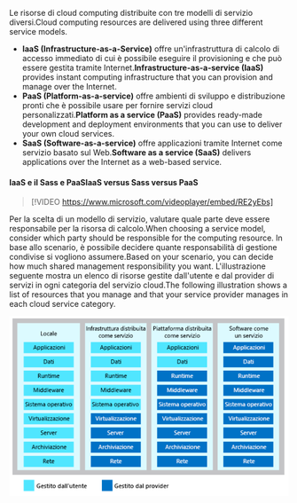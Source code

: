 <span data-ttu-id="be36e-101">Le risorse di cloud computing distribuite con tre modelli di servizio diversi.</span><span class="sxs-lookup"><span data-stu-id="be36e-101">Cloud computing resources are delivered using three different service models.</span></span>

- <span data-ttu-id="be36e-102">**IaaS (Infrastructure-as-a-Service)** offre un'infrastruttura di calcolo di accesso immediato di cui è possibile eseguire il provisioning e che può essere gestita tramite Internet.</span><span class="sxs-lookup"><span data-stu-id="be36e-102">**Infrastructure-as-a-service (IaaS)** provides instant computing infrastructure that you can provision and manage over the Internet.</span></span>
- <span data-ttu-id="be36e-103">**PaaS (Platform-as-a-service)** offre ambienti di sviluppo e distribuzione pronti che è possibile usare per fornire servizi cloud personalizzati.</span><span class="sxs-lookup"><span data-stu-id="be36e-103">**Platform as a service (PaaS)** provides ready-made development and deployment environments that you can use to deliver your own cloud services.</span></span>
- <span data-ttu-id="be36e-104">**SaaS (Software-as-a-service)** offre applicazioni tramite Internet come servizio basato sul Web.</span><span class="sxs-lookup"><span data-stu-id="be36e-104">**Software as a service (SaaS)** delivers applications over the Internet as a web-based service.</span></span>

#### <a name="iaas-versus-sass-versus-paas"></a><span data-ttu-id="be36e-105">IaaS e il Sass e PaaS</span><span class="sxs-lookup"><span data-stu-id="be36e-105">IaaS versus Sass versus PaaS</span></span>

> [!VIDEO https://www.microsoft.com/videoplayer/embed/RE2yEbs]

<span data-ttu-id="be36e-106">Per la scelta di un modello di servizio, valutare quale parte deve essere responsabile per la risorsa di calcolo.</span><span class="sxs-lookup"><span data-stu-id="be36e-106">When choosing a service model, consider which party should be responsible for the computing resource.</span></span> <span data-ttu-id="be36e-107">In base allo scenario, è possibile decidere quante responsabilità di gestione condivise si vogliono assumere.</span><span class="sxs-lookup"><span data-stu-id="be36e-107">Based on your scenario, you can decide how much shared management responsibility you want.</span></span> <span data-ttu-id="be36e-108">L'illustrazione seguente mostra un elenco di risorse gestite dall'utente e dal provider di servizi in ogni categoria del servizio cloud.</span><span class="sxs-lookup"><span data-stu-id="be36e-108">The following illustration shows a list of resources that you manage and that your service provider manages in each cloud service category.</span></span>

![Illustrazione che mostra il livello di responsabilità di gestione condivisa in ogni categoria del servizio cloud.](../media/3-shared-responsibility.png)

